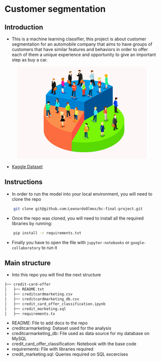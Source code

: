 # Customer segmentation

## Introduction
* This is a machine learning classifier, this project is about customer segmentation for an automobile company that aims to have groups of customers that have similar features and behaviors in order to offer each of them a unique experience and opportunity to give an important step as buy a car. 

<div align="center">
    <img src="./images/customer_segmnt.png" width="423" height="300">
</div>


* [Kaggle Dataset](https://www.kaggle.com/datasets/abisheksudarshan/customer-segmentation)

## Instructions
 - In order to run the model into your local environment, you will need to clone the repo 
 ```bash
     git clone git@github.com:LeonardoOlmos/bc-final-project.git
 ```
 - Once the repo was cloned, you will need to install all the required libraries by running:
 ```bash
     pip install -r requirements.txt
 ```
 - Finally you have to open the file with `jupyter-notebooks` or `google-collaboratory` to run it

## Main structure
- Into this repo you will find the next structure

```
├── credit-card-offer
│   ├── README.txt
│   ├── creditcardmarketing.csv
│   ├── creditcardmarketing_db.csv
│   ├── credit_card_offer_classification.ipynb
│   ├── credit_marketing.sql
│   ├── requirements.tx
```

* README: File to add docs to the repo
* creditcarmarketing: Dataset used for the analysis
* creditcarmarketing_db: File used as data source for my database on MySQL
* credit_card_offer_classification: Notebook with the base code
* requirements: File with libraries required
* credit_marketing.sql: Queries required on SQL excercises
